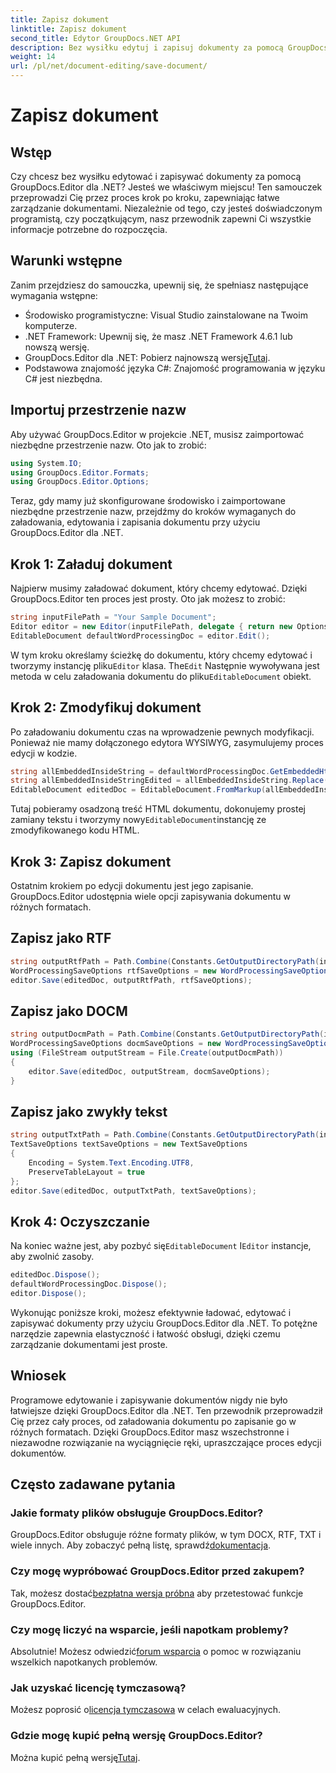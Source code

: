```yaml
---
title: Zapisz dokument
linktitle: Zapisz dokument
second_title: Edytor GroupDocs.NET API
description: Bez wysiłku edytuj i zapisuj dokumenty za pomocą GroupDocs.Editor dla .NET. Ten przewodnik krok po kroku upraszcza proces dla programistów.
weight: 14
url: /pl/net/document-editing/save-document/
---
```


# Zapisz dokument

## Wstęp
Czy chcesz bez wysiłku edytować i zapisywać dokumenty za pomocą GroupDocs.Editor dla .NET? Jesteś we właściwym miejscu! Ten samouczek przeprowadzi Cię przez proces krok po kroku, zapewniając łatwe zarządzanie dokumentami. Niezależnie od tego, czy jesteś doświadczonym programistą, czy początkującym, nasz przewodnik zapewni Ci wszystkie informacje potrzebne do rozpoczęcia.
## Warunki wstępne
Zanim przejdziesz do samouczka, upewnij się, że spełniasz następujące wymagania wstępne:
- Środowisko programistyczne: Visual Studio zainstalowane na Twoim komputerze.
- .NET Framework: Upewnij się, że masz .NET Framework 4.6.1 lub nowszą wersję.
-  GroupDocs.Editor dla .NET: Pobierz najnowszą wersję[Tutaj](https://releases.groupdocs.com/editor/net/).
- Podstawowa znajomość języka C#: Znajomość programowania w języku C# jest niezbędna.
## Importuj przestrzenie nazw
Aby używać GroupDocs.Editor w projekcie .NET, musisz zaimportować niezbędne przestrzenie nazw. Oto jak to zrobić:
```csharp
using System.IO;
using GroupDocs.Editor.Formats;
using GroupDocs.Editor.Options;
```
Teraz, gdy mamy już skonfigurowane środowisko i zaimportowane niezbędne przestrzenie nazw, przejdźmy do kroków wymaganych do załadowania, edytowania i zapisania dokumentu przy użyciu GroupDocs.Editor dla .NET.
## Krok 1: Załaduj dokument
Najpierw musimy załadować dokument, który chcemy edytować. Dzięki GroupDocs.Editor ten proces jest prosty. Oto jak możesz to zrobić:

```csharp
string inputFilePath = "Your Sample Document";
Editor editor = new Editor(inputFilePath, delegate { return new Options.WordProcessingLoadOptions(); });
EditableDocument defaultWordProcessingDoc = editor.Edit();
```
 W tym kroku określamy ścieżkę do dokumentu, który chcemy edytować i tworzymy instancję pliku`Editor` klasa. The`Edit` Następnie wywoływana jest metoda w celu załadowania dokumentu do pliku`EditableDocument` obiekt.
## Krok 2: Zmodyfikuj dokument
Po załadowaniu dokumentu czas na wprowadzenie pewnych modyfikacji. Ponieważ nie mamy dołączonego edytora WYSIWYG, zasymulujemy proces edycji w kodzie.

```csharp
string allEmbeddedInsideString = defaultWordProcessingDoc.GetEmbeddedHtml();
string allEmbeddedInsideStringEdited = allEmbeddedInsideString.Replace("Subtitle", "Edited subtitle");
EditableDocument editedDoc = EditableDocument.FromMarkup(allEmbeddedInsideStringEdited, null);
```
 Tutaj pobieramy osadzoną treść HTML dokumentu, dokonujemy prostej zamiany tekstu i tworzymy nowy`EditableDocument`instancję ze zmodyfikowanego kodu HTML.
## Krok 3: Zapisz dokument
Ostatnim krokiem po edycji dokumentu jest jego zapisanie. GroupDocs.Editor udostępnia wiele opcji zapisywania dokumentu w różnych formatach.
## Zapisz jako RTF
```csharp
string outputRtfPath = Path.Combine(Constants.GetOutputDirectoryPath(inputFilePath), "editedDoc.rtf");
WordProcessingSaveOptions rtfSaveOptions = new WordProcessingSaveOptions(WordProcessingFormats.Rtf);
editor.Save(editedDoc, outputRtfPath, rtfSaveOptions);
```
## Zapisz jako DOCM
```csharp
string outputDocmPath = Path.Combine(Constants.GetOutputDirectoryPath(inputFilePath), "editedDoc.docm");
WordProcessingSaveOptions docmSaveOptions = new WordProcessingSaveOptions(WordProcessingFormats.Docm);
using (FileStream outputStream = File.Create(outputDocmPath))
{
    editor.Save(editedDoc, outputStream, docmSaveOptions);
}
```
## Zapisz jako zwykły tekst
```csharp
string outputTxtPath = Path.Combine(Constants.GetOutputDirectoryPath(inputFilePath), "editedDoc.txt");
TextSaveOptions textSaveOptions = new TextSaveOptions
{
    Encoding = System.Text.Encoding.UTF8,
    PreserveTableLayout = true
};
editor.Save(editedDoc, outputTxtPath, textSaveOptions);
```
## Krok 4: Oczyszczanie
 Na koniec ważne jest, aby pozbyć się`EditableDocument` I`Editor` instancje, aby zwolnić zasoby.
```csharp
editedDoc.Dispose();
defaultWordProcessingDoc.Dispose();
editor.Dispose();
```
Wykonując poniższe kroki, możesz efektywnie ładować, edytować i zapisywać dokumenty przy użyciu GroupDocs.Editor dla .NET. To potężne narzędzie zapewnia elastyczność i łatwość obsługi, dzięki czemu zarządzanie dokumentami jest proste.
## Wniosek
Programowe edytowanie i zapisywanie dokumentów nigdy nie było łatwiejsze dzięki GroupDocs.Editor dla .NET. Ten przewodnik przeprowadził Cię przez cały proces, od załadowania dokumentu po zapisanie go w różnych formatach. Dzięki GroupDocs.Editor masz wszechstronne i niezawodne rozwiązanie na wyciągnięcie ręki, upraszczające proces edycji dokumentów.
## Często zadawane pytania
### Jakie formaty plików obsługuje GroupDocs.Editor?
GroupDocs.Editor obsługuje różne formaty plików, w tym DOCX, RTF, TXT i wiele innych. Aby zobaczyć pełną listę, sprawdź[dokumentacja](https://tutorials.groupdocs.com/editor/net/).
### Czy mogę wypróbować GroupDocs.Editor przed zakupem?
 Tak, możesz dostać[bezpłatna wersja próbna](https://releases.groupdocs.com/) aby przetestować funkcje GroupDocs.Editor.
### Czy mogę liczyć na wsparcie, jeśli napotkam problemy?
 Absolutnie! Możesz odwiedzić[forum wsparcia](https://forum.groupdocs.com/c/editor/20) o pomoc w rozwiązaniu wszelkich napotkanych problemów.
### Jak uzyskać licencję tymczasową?
 Możesz poprosić o[licencja tymczasowa](https://purchase.groupdocs.com/temporary-license/) w celach ewaluacyjnych.
### Gdzie mogę kupić pełną wersję GroupDocs.Editor?
 Można kupić pełną wersję[Tutaj](https://purchase.groupdocs.com/buy).